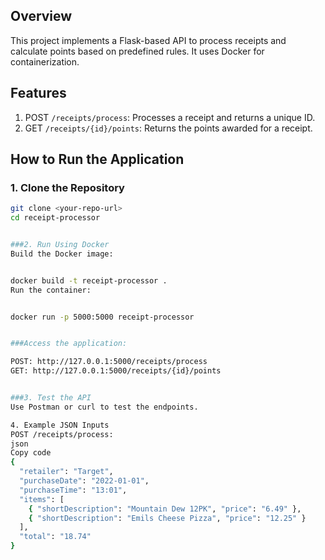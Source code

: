 ## Overview
This project implements a Flask-based API to process receipts and calculate points based on predefined rules. It uses Docker for containerization.

## Features
1. POST `/receipts/process`: Processes a receipt and returns a unique ID.
2. GET `/receipts/{id}/points`: Returns the points awarded for a receipt.

## How to Run the Application

### 1. Clone the Repository
```bash
git clone <your-repo-url>
cd receipt-processor


###2. Run Using Docker
Build the Docker image:


docker build -t receipt-processor .
Run the container:


docker run -p 5000:5000 receipt-processor


###Access the application:

POST: http://127.0.0.1:5000/receipts/process
GET: http://127.0.0.1:5000/receipts/{id}/points


###3. Test the API
Use Postman or curl to test the endpoints.

4. Example JSON Inputs
POST /receipts/process:
json
Copy code
{
  "retailer": "Target",
  "purchaseDate": "2022-01-01",
  "purchaseTime": "13:01",
  "items": [
    { "shortDescription": "Mountain Dew 12PK", "price": "6.49" },
    { "shortDescription": "Emils Cheese Pizza", "price": "12.25" }
  ],
  "total": "18.74"
}
